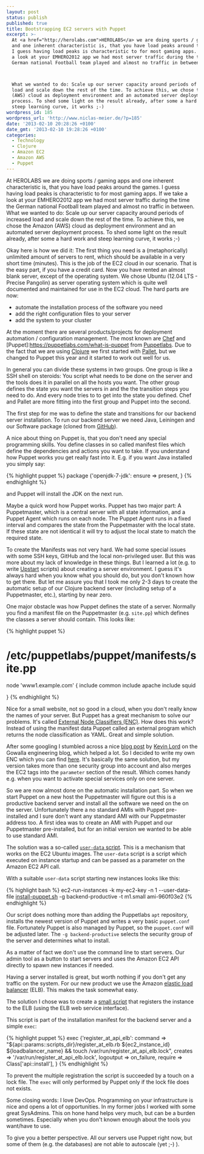 ```yaml
---
layout: post
status: publish
published: true
title: Bootstrapping EC2 servers with Puppet
excerpt: >-
  At <a href="http://herolabs.com">HEROLABS</a> we are doing sports / gaming apps
  and one inherent characteristic is, that you have load peaks around the games.
  I guess having load peaks is characteristic to for most gaming apps. If we take
  a look at your EMHERO2012 app we had most server traffic during the time the
  German national Football team played and almost no traffic in between.



  What we wanted to do: Scale up our server capacity around periods of increased
  load and scale down the rest of the time. To achieve this, we chose the Amazon
  (AWS) cloud as deployment environment and an automated server deployment
  process. To shed some light on the result already, after some a hard work and
  steep learning curve, it works ;-)
wordpress_id: 185
wordpress_url: 'http://www.niclas-meier.de/?p=185'
date: '2013-02-10 20:28:26 +0100'
date_gmt: '2013-02-10 19:28:26 +0100'
categories:
  - Technology
  - Clojure
  - Amazon EC2
  - Amazon AWS
  - Puppet
---
```


At HEROLABS we are doing sports / gaming apps and one inherent characteristic is, that you have load peaks around the games. I guess having load peaks is characteristic to for most gaming apps. If we take a look at your EMHERO2012 app we had most server traffic during the time the German national Football team played and almost no traffic in between. What we wanted to do: Scale up our server capacity around periods of increased load and scale down the rest of the time. To achieve this, we chose the Amazon (AWS) cloud as deployment environment and an automated server deployment process. To shed some light on the result already, after some a hard work and steep learning curve, it works ;-)

Okay here is how we did it: The first thing you need is a (metaphorically) unlimited amount of servers to rent, which should be available in a very short time (minutes). This is the job of the EC2 cloud in our scenario. That is the easy part, if you have a credit card. Now you have rented an almost blank server, except of the operating system. We chose Ubuntu (12.04 LTS - Precise Pangolin) as server operating system which is quite well documented and maintained for use in the EC2 cloud. The hard parts are now:

- automate the installation process of the software you need
- add the right configuration files to your server
- add the system to your cluster

At the moment there are several products/projects for deployment automation / configuration management. The most known are [Chef](http://www.opscode.com/chef) and [Puppet]:<https://puppetlabs.com/what-is-puppet> from [Puppetlabs](https://puppetlabs.com/). Due to the fact that we are using [Clojure](http://clojure.org) we first started with [Pallet](http://palletops.com), but we changed to Puppet this year and it started to work out well for us.

In general you can divide these systems in two groups. One group is like a SSH shell on steroids: You script what needs to be done on the server and the tools does it in parallel on all the hosts you want. The other group defines the state you want the servers in and the the transition steps you need to do. And every node tries to to get into the state you defined. Chef and Pallet are more fitting into the first group and Puppet into the second.

The first step for me was to define the state and transitions for our backend server installation. To run our backend server we need Java, Leiningen and our Software package (cloned from [GitHub](https://github.com)).

A nice about thing on Puppet is, that you don't need any special programming skills. You define classes in so called manifest files which define the dependencies and actions you want to take. If you understand how Puppet works you get really fast into it. E.g. if you want Java installed you simply say:

{% highlight puppet %} package {'openjdk-7-jdk': ensure => present, } {% endhighlight %}

and Puppet will install the JDK on the next run.

Maybe a quick word how Puppet works. Puppet has two major part: A Puppetmaster, which is a central server with all state information, and a Puppet Agent which runs on each node. The Puppet Agent runs in a fixed interval and compares the state from the Puppetmaster with the local state. If these state are not identical it will try to adjust the local state to match the required state.

To create the Manifests was not very hard. We had some special issues with some SSH keys, GitHub and the local non-privileged user. But this was more about my lack of knowledge in these things. But I learned a lot (e.g. to write [Upstart](http://upstart.ubuntu.com) scripts) about creating a server environment. I guess it's always hard when you know what you should do, but you don't known how to get there. But let me assure you that I took me only 2-3 days to create the automatic setup of our Clojure backend server (including setup of a Puppetmaster, etc.), starting by near zero.

One major obstacle was how Puppet defines the state of a server. Normally you find a manifest file on the Puppetmaster (e.g. `site.pp`) which defines the classes a server should contain. This looks like:

{% highlight puppet %}

# /etc/puppetlabs/puppet/manifests/site.pp

node 'www1.example.com' { include common include apache include squid

} {% endhighlight %}

Nice for a small website, not so good in a cloud, when you don't really know the names of your server. But Puppet has a great mechanism to solve our problems. It's called [External Node Classifiers (ENC)](http://docs.puppetlabs.com/guides/external_nodes.html). How does this work? Instead of using the manifest data Puppet called an external program which returns the node classification as YAML. Great and simple solution.

After some googling I stumbled across a nice [blog post](http://engineering.gowalla.com/2011/10/21/puppet/) by [Kevin Lord](https://github.com/lordkev) on the Gowalla engineering blog, which helped a lot. So I decided to write my own ENC which you can find [here](https://github.com/niclasmeier/puppet-ec2-enc). It's basically the same solution, but my version takes more than one security group into account and also merges the EC2 tags into the `parameter` section of the result. Which comes handy e.g. when you want to activate special services only on one server.

So we are now almost done on the automatic installation part. So when we start Puppet on a new host the Puppetmaster will figure out this is a productive backend server and install all the software we need on the on the server. Unfortunately there a no standard AMIs with Puppet pre-installed and I sure don't want any standard AMI with our Puppetmaster address too. A first idea was to create an AMI with Puppet and our Puppetmaster pre-installed, but for an initial version we wanted to be able to use standard AMI.

The solution was a so-called [`user-data` script](http://alestic.com/2009/06/ec2-user-data-scripts). This is a mechanism that works on the EC2 Ubuntu images. The `user-data` script is a script which executed on instance startup and can be passed as a parameter on the Amazon EC2 API call.

With a suitable `user-data` script starting new instances looks like this:

{% highlight bash %} ec2-run-instances -k my-ec2-key -n 1 --user-data-file [install-puppet.sh](https://github.com/niclasmeier/puppet-ec2-enc/blob/master/install-puppet.sh) -g backend-productive -t m1.small ami-960f03e2 {% endhighlight %}

Our script does nothing more than adding the Puppetlabs `apt` repository, installs the newest version of Puppet and writes a very basic `puppet.conf` file. Fortunately Puppet is also managed by Puppet, so the `puppet.conf` will be adjusted later. The `-g backend-productive` selects the security group of the server and determines what to install.

As a matter of fact we don't use the command line to start servers. Our admin tool as a button to start servers and uses the Amazon EC2 API directly to spawn new instances if needed.

Having a server installed is great, but worth nothing if you don't get any traffic on the system. For our new product we use the Amazon [elastic load balancer](http://aws.amazon.com/en/elasticloadbalancing/) (ELB). This makes the task somewhat easy.

The solution I chose was to create a [small script](https://github.com/niclasmeier/puppet-ec2-enc/blob/master/register_at_elb.rb) that registers the instance to the ELB (using the ELB web service interface).

This script is part of the installation manifest for the backend server and a simple `exec`:

{% highlight puppet %} exec {'register_at_api_elb': command => "${api::params::scripts_dir}/register_at_elb.rb ${ec2_instance_id} ${loadbalancer_name} && touch /var/run/register_at_api_elb.lock", creates => '/var/run/register_at_api_elb.lock', logoutput => on_failure, require => Class['api::install'], } {% endhighlight %}

To prevent the multiple registration the script is succeeded by a touch on a lock file. The `exec` will only performed by Puppet only if the lock file does not exists.

Some closing words: I love DevOps. Programming on your infrastructure is nice and opens a lot of opportunities. In my former jobs I worked with some great SysAdmins. This on hone hand helps very much, but can be a burden sometimes. Especially when you don't known enough about the tools you want/have to use.

To give you a better perspective. All our servers use Puppet right now, but some of them (e.g. the databases) are not able to autoscale (yet ;-) ).
